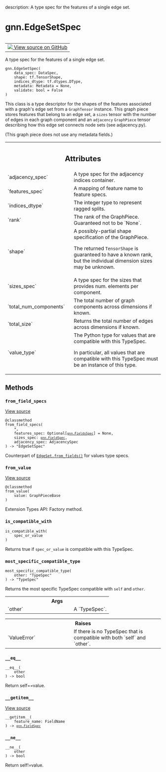 description: A type spec for the features of a single edge set.

<div itemscope itemtype="http://developers.google.com/ReferenceObject">
<meta itemprop="name" content="gnn.EdgeSetSpec" />
<meta itemprop="path" content="Stable" />
<meta itemprop="property" content="__eq__"/>
<meta itemprop="property" content="__getitem__"/>
<meta itemprop="property" content="__init__"/>
<meta itemprop="property" content="__ne__"/>
<meta itemprop="property" content="from_field_specs"/>
<meta itemprop="property" content="from_value"/>
<meta itemprop="property" content="is_compatible_with"/>
<meta itemprop="property" content="most_specific_compatible_type"/>
</div>

# gnn.EdgeSetSpec

<!-- Insert buttons and diff -->

<table class="tfo-notebook-buttons tfo-api nocontent" align="left">
<td>
  <a target="_blank" href="https://github.com/tensorflow/gnn/tree/master/tensorflow_gnn/graph/graph_tensor.py#L391-L429">
    <img src="https://www.tensorflow.org/images/GitHub-Mark-32px.png" />
    View source on GitHub
  </a>
</td>
</table>



A type spec for the features of a single edge set.

<pre class="devsite-click-to-copy prettyprint lang-py tfo-signature-link">
<code>gnn.EdgeSetSpec(
    data_spec: DataSpec,
    shape: tf.TensorShape,
    indices_dtype: tf.dtypes.DType,
    metadata: Metadata = None,
    validate: bool = False
)
</code></pre>



<!-- Placeholder for "Used in" -->

This class is a type descriptor for the shapes of the features associated with
a graph's edge set from a `GraphTensor` instance. This graph piece stores
features that belong to an edge set, a `sizes` tensor with the number of edges
in each graph component and an `adjacency` `GraphPiece` tensor describing how
this edge set connects node sets (see adjacency.py).

(This graph piece does not use any metadata fields.)



<!-- Tabular view -->
 <table class="responsive fixed orange">
<colgroup><col width="214px"><col></colgroup>
<tr><th colspan="2"><h2 class="add-link">Attributes</h2></th></tr>

<tr>
<td>
`adjacency_spec`
</td>
<td>
A type spec for the adjacency indices container.
</td>
</tr><tr>
<td>
`features_spec`
</td>
<td>
A mapping of feature name to feature specs.
</td>
</tr><tr>
<td>
`indices_dtype`
</td>
<td>
The integer type to represent ragged splits.
</td>
</tr><tr>
<td>
`rank`
</td>
<td>
The rank of the GraphPiece. Guaranteed not to be `None`.
</td>
</tr><tr>
<td>
`shape`
</td>
<td>
A possibly-partial shape specification of the GraphPiece.

The returned `TensorShape` is guaranteed to have a known rank, but the
individual dimension sizes may be unknown.
</td>
</tr><tr>
<td>
`sizes_spec`
</td>
<td>
A type spec for the sizes that provides num. elements per component.
</td>
</tr><tr>
<td>
`total_num_components`
</td>
<td>
The total number of graph components across dimensions if known.
</td>
</tr><tr>
<td>
`total_size`
</td>
<td>
Returns the total number of edges across dimensions if known.
</td>
</tr><tr>
<td>
`value_type`
</td>
<td>
The Python type for values that are compatible with this TypeSpec.

In particular, all values that are compatible with this TypeSpec must be an
instance of this type.
</td>
</tr>
</table>



## Methods

<h3 id="from_field_specs"><code>from_field_specs</code></h3>

<a target="_blank" href="https://github.com/tensorflow/gnn/tree/master/tensorflow_gnn/graph/graph_tensor.py#L403-L415">View source</a>

<pre class="devsite-click-to-copy prettyprint lang-py tfo-signature-link">
<code>@classmethod</code>
<code>from_field_specs(
    *,
    features_spec: Optional[<a href="../gnn/FieldsSpec.md"><code>gnn.FieldsSpec</code></a>] = None,
    sizes_spec: <a href="../gnn/FieldSpec.md"><code>gnn.FieldSpec</code></a>,
    adjacency_spec: AdjacencySpec
) -> "EdgeSetSpec"
</code></pre>

Counterpart of <a href="../gnn/EdgeSet.md#from_fields"><code>EdgeSet.from_fields()</code></a> for values type specs.


<h3 id="from_value"><code>from_value</code></h3>

<a target="_blank" href="https://github.com/tensorflow/gnn/tree/master/tensorflow_gnn/graph/graph_piece.py#L481-L484">View source</a>

<pre class="devsite-click-to-copy prettyprint lang-py tfo-signature-link">
<code>@classmethod</code>
<code>from_value(
    value: GraphPieceBase
)
</code></pre>

Extension Types API: Factory method.


<h3 id="is_compatible_with"><code>is_compatible_with</code></h3>

<pre class="devsite-click-to-copy prettyprint lang-py tfo-signature-link">
<code>is_compatible_with(
    spec_or_value
)
</code></pre>

Returns true if `spec_or_value` is compatible with this TypeSpec.


<h3 id="most_specific_compatible_type"><code>most_specific_compatible_type</code></h3>

<pre class="devsite-click-to-copy prettyprint lang-py tfo-signature-link">
<code>most_specific_compatible_type(
    other: "TypeSpec"
) -> "TypeSpec"
</code></pre>

Returns the most specific TypeSpec compatible with `self` and `other`.


<!-- Tabular view -->
 <table class="responsive fixed orange">
<colgroup><col width="214px"><col></colgroup>
<tr><th colspan="2">Args</th></tr>

<tr>
<td>
`other`
</td>
<td>
A `TypeSpec`.
</td>
</tr>
</table>



<!-- Tabular view -->
 <table class="responsive fixed orange">
<colgroup><col width="214px"><col></colgroup>
<tr><th colspan="2">Raises</th></tr>

<tr>
<td>
`ValueError`
</td>
<td>
If there is no TypeSpec that is compatible with both `self`
and `other`.
</td>
</tr>
</table>



<h3 id="__eq__"><code>__eq__</code></h3>

<pre class="devsite-click-to-copy prettyprint lang-py tfo-signature-link">
<code>__eq__(
    other
) -> bool
</code></pre>

Return self==value.


<h3 id="__getitem__"><code>__getitem__</code></h3>

<a target="_blank" href="https://github.com/tensorflow/gnn/tree/master/tensorflow_gnn/graph/graph_tensor.py#L58-L59">View source</a>

<pre class="devsite-click-to-copy prettyprint lang-py tfo-signature-link">
<code>__getitem__(
    feature_name: FieldName
) -> <a href="../gnn/FieldSpec.md"><code>gnn.FieldSpec</code></a>
</code></pre>




<h3 id="__ne__"><code>__ne__</code></h3>

<pre class="devsite-click-to-copy prettyprint lang-py tfo-signature-link">
<code>__ne__(
    other
) -> bool
</code></pre>

Return self!=value.




